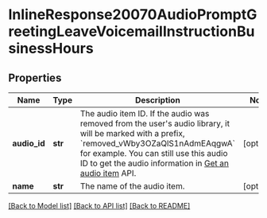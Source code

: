 # InlineResponse20070AudioPromptGreetingLeaveVoicemailInstructionBusinessHours

## Properties
Name | Type | Description | Notes
------------ | ------------- | ------------- | -------------
**audio_id** | **str** | The audio item ID. If the audio was removed from the user&#x27;s audio library, it will be marked with a prefix, &#x60;removed_vWby3OZaQlS1nAdmEAqgwA&#x60; for example. You can still use this audio ID to get the audio information in [Get an audio item](https://marketplace.zoom.us/docs/api-reference/phone/methods#tag/Audio-Library/operation/GetAudioItem) API. | [optional] 
**name** | **str** | The name of the audio item. | [optional] 

[[Back to Model list]](../README.md#documentation-for-models) [[Back to API list]](../README.md#documentation-for-api-endpoints) [[Back to README]](../README.md)


